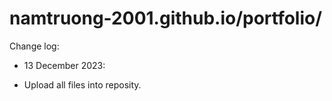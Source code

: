 # namtruong-2001.github.io/portfolio/

Change log:
* 13 December 2023:
- Upload all files into reposity.